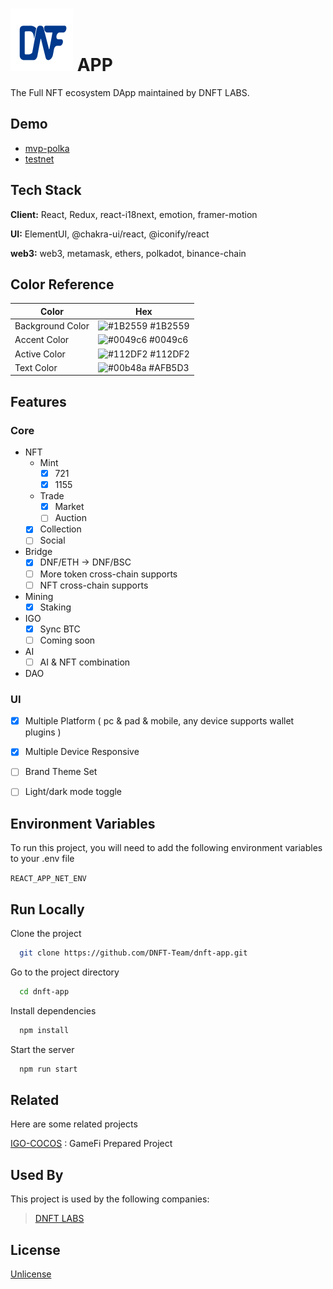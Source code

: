 # ![DNFT](/docs/brand.svg) APP

The Full NFT ecosystem DApp maintained by DNFT LABS.


## Demo

- [mvp-polka](https://mvp.dnft.world)
- [testnet](https://test.dnft.world)


## Tech Stack

**Client:** React, Redux, react-i18next, emotion,  framer-motion

**UI:** ElementUI, @chakra-ui/react, @iconify/react

**web3:** web3, metamask, ethers, polkadot, binance-chain


## Color Reference

| Color             | Hex                                                                |
| ----------------- | ------------------------------------------------------------------ |
| Background Color | ![#1B2559](https://via.placeholder.com/10/1B2559?text=+) #1B2559 |
| Accent Color | ![#0049c6](https://via.placeholder.com/10/0049c6?text=+) #0049c6 |
| Active Color | ![#112DF2](https://via.placeholder.com/10/112DF2?text=+) #112DF2 |
| Text Color | ![#00b48a](https://via.placeholder.com/10/AFB5D3?text=+) #AFB5D3 |


## Features

### Core
- NFT 
  - Mint
    - [x] 721
    - [x] 1155
  - Trade
    -[x] Market
    -[ ] Auction
  - [x] Collection 
  - [ ] Social
- Bridge
    - [x] DNF/ETH -> DNF/BSC
    - [ ] More token cross-chain supports
    - [ ] NFT cross-chain supports
- Mining
  - [x] Staking
- IGO
  - [x] Sync BTC
  - [ ] Coming soon
- AI
  -[ ] AI & NFT combination
- DAO 
 
### UI
- [x] Multiple Platform ( pc & pad & mobile, any device supports wallet plugins )
- [x] Multiple Device Responsive
- [ ] Brand Theme Set
- [ ] Light/dark mode toggle


## Environment Variables

To run this project, you will need to add the following environment variables to your .env file

`REACT_APP_NET_ENV`


## Run Locally

Clone the project

```bash
  git clone https://github.com/DNFT-Team/dnft-app.git
```

Go to the project directory

```bash
  cd dnft-app
```

Install dependencies

```bash
  npm install
```

Start the server

```bash
  npm run start
```


## Related

Here are some related projects

[IGO-COCOS](https://github.com/DNFT-Team/IGO-COCOS.git) : GameFi Prepared Project


## Used By

This project is used by the following companies:

> [DNFT LABS](https://dnft.world/)


## License

[Unlicense](https://github.com/DNFT-Team/dnft-app/blob/master/LICENSE)

  
